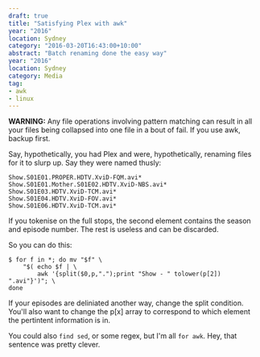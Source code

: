 ```yaml
---
draft: true
title: "Satisfying Plex with awk"
year: "2016"
location: Sydney
category: "2016-03-20T16:43:00+10:00"
abstract: "Batch renaming done the easy way"
year: "2016"
location: Sydney
category: Media
tag:
- awk
- linux
---
```

**WARNING:** Any file operations involving pattern matching can result in all your files being collapsed into one file in a bout of fail. If you use awk, backup first.

Say, hypothetically, you had Plex and were, hypothetically, renaming files for it to slurp up. Say they were named thusly:

    Show.S01E01.PROPER.HDTV.XviD-FQM.avi*
    Show.S01E01.Mother.S01E02.HDTV.XviD-NBS.avi*
    Show.S01E03.HDTV.XviD-TCM.avi*
    Show.S01E04.HDTV.XviD-FOV.avi*
    Show.S01E06.HDTV.XviD-TCM.avi*

If you tokenise on the full stops, the second element contains the season and episode number. The rest is useless and can be discarded.

So you can do this:

    $ for f in *; do mv "$f" \
        "$( echo $f | \
            awk '{split($0,p,".");print "Show - " tolower(p[2]) ".avi"}')"; \
    done

If your episodes are deliniated another way, change the split condition. You'll also want to change the p[x] array to correspond to which element the pertintent information is in.

You could also `find sed`, or some regex, but I'm all `for awk`. Hey, that sentence was pretty clever.

